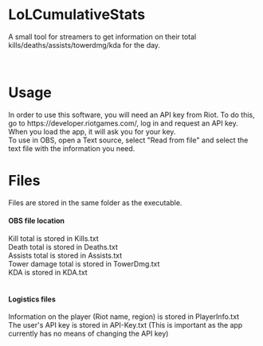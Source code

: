 # LoLCumulativeStats
A small tool for streamers to get information on their total kills/deaths/assists/towerdmg/kda for the day.

<br>
<h1>Usage</h1>
In order to use this software, you will need an API key from Riot. To do this, go to https://developer.riotgames.com/, log in and request an API key. 
<br>
When you load the app, it will ask you for your key.
<br>
To use in OBS, open a Text source, select "Read from file" and select the text file with the information you need.

<br>
<h1>Files</h1>
Files are stored in the same folder as the executable.
<h4>OBS file location</h4>
Kill total is stored in Kills.txt<br>
Death total is stored in Deaths.txt<br>
Assists total is stored in Assists.txt<br>
Tower damage total is stored in TowerDmg.txt<br>
KDA is stored in KDA.txt<br>
<br>
<h4>Logistics files</h4>
Information on the player (Riot name, region) is stored in PlayerInfo.txt<br>
The user's API key is stored in API-Key.txt (This is important as the app currently has no means of changing the API key)<br>
